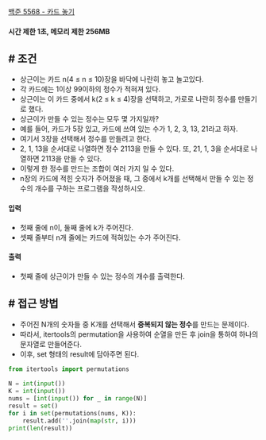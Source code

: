 
[백준 5568 - 카드 놓기](https://www.acmicpc.net/problem/5568)

#### **시간 제한 1초, 메모리 제한 256MB**

## **# 조건**

- 상근이는 카드 n(4 ≤ n ≤ 10)장을 바닥에 나란히 놓고 놀고있다. 
- 각 카드에는 1이상 99이하의 정수가 적혀져 있다. 
- 상근이는 이 카드 중에서 k(2 ≤ k ≤ 4)장을 선택하고, 가로로 나란히 정수를 만들기로 했다. 
- 상근이가 만들 수 있는 정수는 모두 몇 가지일까?
- 예를 들어, 카드가 5장 있고, 카드에 쓰여 있는 수가 1, 2, 3, 13, 21라고 하자. 
- 여기서 3장을 선택해서 정수를 만들려고 한다. 
- 2, 1, 13을 순서대로 나열하면 정수 2113을 만들 수 있다. 또, 21, 1, 3을 순서대로 나열하면 2113을 만들 수 있다. 
- 이렇게 한 정수를 만드는 조합이 여러 가지 일 수 있다.
- n장의 카드에 적힌 숫자가 주어졌을 때, 그 중에서 k개를 선택해서 만들 수 있는 정수의 개수를 구하는 프로그램을 작성하시오.

#### **입력**
- 첫째 줄에 n이, 둘째 줄에 k가 주어진다. 
- 셋째 줄부터 n개 줄에는 카드에 적혀있는 수가 주어진다.

#### **출력**
- 첫째 줄에 상근이가 만들 수 있는 정수의 개수를 출력한다.

## **# 접근 방법**

- 주어진 N개의 숫자들 중 K개를 선택해서 **중복되지 않는 정수**를 만드는 문제이다.
- 따라서, itertools의 permutation을 사용하여 순열을 만든 후 join을 통하여 하나의 문자열로 만들어준다.
- 이후, set 형태의 result에 담아주면 된다.

```python
from itertools import permutations  
  
N = int(input())  
K = int(input())  
nums = [int(input()) for _ in range(N)]  
result = set()  
for i in set(permutations(nums, K)):  
    result.add(''.join(map(str, i)))  
print(len(result))
```